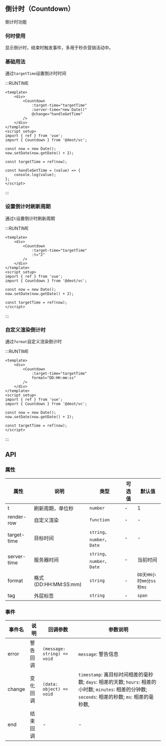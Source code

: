 ## 倒计时（Countdown）

倒计时功能

### 何时使用

显示倒计时，结束时触发事件，多用于秒杀营销活动中。

### 基础用法

通过`targetTime`设置倒计时时间

:::RUNTIME
```vue
<template>
	<div>
		<Countdown
			:target-time="targetTime" 
			:server-time="new Date()"
			@change="handleGetTime"
		/> 
	</div>
</template>
<script setup>
import { ref } from 'vue';	
import { Countdown } from '@deot/vc';

const now = new Date();
now.setDate(now.getDate() + 2);

const targetTime = ref(now);

const handleGetTime = (value) => {
	console.log(value);
};
</script>
```
:::

### 设置倒计时刷新周期
通过`t`设置倒计时刷新周期

:::RUNTIME
```vue
<template>
	<div>
		<Countdown
			:target-time="targetTime" 
			:t="2"
		/> 
	</div>
</template>
<script setup>
import { ref } from 'vue';	
import { Countdown } from '@deot/vc';

const now = new Date();
now.setDate(now.getDate() + 2);

const targetTime = ref(now);
</script>
```
:::

### 自定义渲染倒计时
通过`format`自定义渲染倒计时

:::RUNTIME
```vue
<template>
	<div>
		<Countdown
			:target-time="targetTime" 
			format="DD:HH:mm:ss"
		/> 
	</div>
</template>
<script setup>
import { ref } from 'vue';	
import { Countdown } from '@deot/vc';

const now = new Date();
now.setDate(now.getDate() + 2);

const targetTime = ref(now);
</script>
```
:::

## API

### 属性

| 属性          | 说明                 | 类型                         | 可选值 | 默认值               |
| ----------- | ------------------ | -------------------------- | --- | ----------------- |
| t           | 刷新周期，单位秒           | `number`                   | -   | 1                 |
| render-row  | 自定义渲染              | `function`                 | -   | -                 |
| target-time | 目标时间               | `string`、 `number`、 `Date` | -   | -                 |
| server-time | 服务器时间              | `string`、 `number`、 `Date` | -   | 当前时间              |
| format      | 格式(DD:HH:MM:SS:mm) | `string`                   | -   | `DD天HH小时mm分ss秒ms` |
| tag         | 外层标签               | `string`                   | -   | `span`            |


### 事件

| 事件名    | 说明   | 回调参数                        | 参数说明                                                                                                         |
| ------ | ---- | --------------------------- | ------------------------------------------------------------------------------------------------------------ |
| error  | 警告回调 | `(message: string) => void` | `message`: 警告信息                                                                                              |
| change | 变化回调 | `(data: object) => void`    | `timestamp`: 离目标时间相差的毫秒数; `days`: 相差的天数; `hours`: 相差的小时数; `minutes`: 相差的分钟数; `seconds`: 相差的秒数; `ms`: 相差的毫秒数, |
| end    | 结束回调 | -                           | -                                                                                                            |
